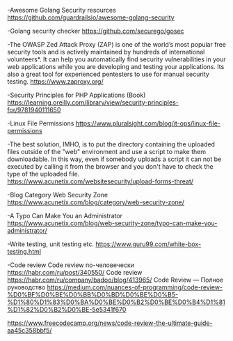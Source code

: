 -Awesome Golang Security resources
https://github.com/guardrailsio/awesome-golang-security

-Golang security checker 
https://github.com/securego/gosec

-The OWASP Zed Attack Proxy (ZAP) is one of the world’s most popular 
free security tools and is actively maintained by hundreds of international volunteers*. 
It can help you automatically find security vulnerabilities in your
web applications while you are developing and testing your applications. 
Its also a great tool for experienced pentesters to use for manual security testing. 
https://www.zaproxy.org/

-Security Principles for PHP Applications (Book)
https://learning.oreilly.com/library/view/security-principles-for/9781940111650

-Linux File Permissions
https://www.pluralsight.com/blog/it-ops/linux-file-permissions

-The best solution, IMHO, is to put the directory containing the uploaded 
files outside of the "web" environment and use a script to make them downloadable. 
In this way, even if somebody uploads a script it can not be executed 
by calling it from the browser and you don't have to check the type of the uploaded file.
https://www.acunetix.com/websitesecurity/upload-forms-threat/

-Blog Category Web Security Zone
https://www.acunetix.com/blog/category/web-security-zone/

-A Typo Can Make You an Administrator
https://www.acunetix.com/blog/web-security-zone/typo-can-make-you-administrator/

-Write testing, unit testing etc.
https://www.guru99.com/white-box-testing.html

-Code review
Code review по-человечески https://habr.com/ru/post/340550/
Code review https://habr.com/ru/company/badoo/blog/413965/
Code Review — Полное руководство https://medium.com/nuances-of-programming/code-review-%D0%BF%D0%BE%D0%BB%D0%BD%D0%BE%D0%B5-%D1%80%D1%83%D0%BA%D0%BE%D0%B2%D0%BE%D0%B4%D1%81%D1%82%D0%B2%D0%BE-5e5341f670

https://www.freecodecamp.org/news/code-review-the-ultimate-guide-aa45c358bbf5/
